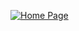 <div class="center">

<div class="tableauPlaceholder" id="viz1618328517699" style="position: relative">

<noscript>[![Home Page ](https://public.tableau.com/static/images/KP/KP_20_08_09/HomePage/1_rss.png)](#)</noscript>

<object class="tableauViz" style="display:none;"><param name="host_url" value="https%3A%2F%2Fpublic.tableau.com%2F"> <param name="embed_code_version" value="3"> <param name="site_root" value=""><param name="name" value="KP_20_08_09/HomePage"><param name="tabs" value="no"><param name="toolbar" value="yes"><param name="static_image" value="https://public.tableau.com/static/images/KP/KP_20_08_09/HomePage/1.png"> <param name="animate_transition" value="yes"><param name="display_static_image" value="yes"><param name="display_spinner" value="yes"><param name="display_overlay" value="yes"><param name="display_count" value="yes"><param name="language" value="en"><param name="filter" value="publish=yes"></object></div>


